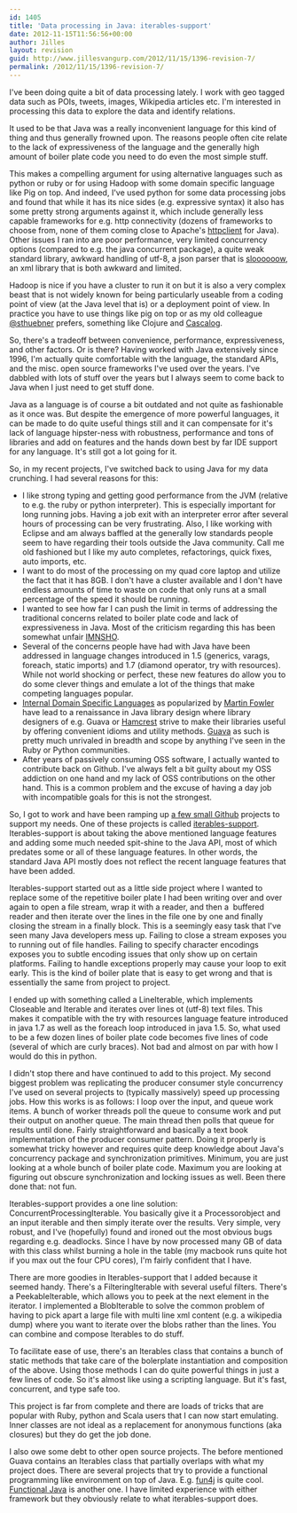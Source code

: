 ```yaml
---
id: 1405
title: 'Data processing in Java: iterables-support'
date: 2012-11-15T11:56:56+00:00
author: Jilles
layout: revision
guid: http://www.jillesvangurp.com/2012/11/15/1396-revision-7/
permalink: /2012/11/15/1396-revision-7/
---
```

I've been doing quite a bit of data processing lately. I work with geo tagged data such as POIs, tweets, images, Wikipedia articles etc. I'm interested in processing this data to explore the data and identify relations.

It used to be that Java was a really inconvenient language for this kind of thing and thus generally frowned upon. The reasons people often cite relate to the lack of expressiveness of the language and the generally high amount of boiler plate code you need to do even the most simple stuff.

This makes a compelling argument for using alternative languages such as python or ruby or for using Hadoop with some domain specific language like Pig on top. And indeed, I've used python for some data processing jobs and found that while it has its nice sides (e.g. expressive syntax) it also has some pretty strong arguments against it, which include generally less capable frameworks for e.g. http connectivity (dozens of frameworks to choose from, none of them coming close to Apache's <a href="http://hc.apache.org/">httpclient</a> for Java). Other issues I ran into are poor performance, very limited concurrency options (compared to e.g. the java concurrent package), a quite weak standard library, awkward handling of utf-8, a json parser that is <a href="http://liangnuren.wordpress.com/2012/08/13/python-json-performance/">sloooooow</a>, an xml library that is both awkward and limited.

Hadoop is nice if you have a cluster to run it on but it is also a very complex beast that is not widely known for being particularly useable from a coding point of view (at the Java level that is) or a deployment point of view. In practice you have to use things like pig on top or as my old colleague <a href="https://twitter.com/sthuebner">@sthuebner</a> prefers, something like Clojure and <a href="https://github.com/nathanmarz/cascalog">Cascalog</a>.

So, there's a tradeoff between convenience, performance, expressiveness, and other factors. Or is there? Having worked with Java extensively since 1996, I'm actually quite comfortable with the language, the standard APIs, and the misc. open source frameworks I've used over the years. I've dabbled with lots of stuff over the years but I always seem to come back to Java when I just need to get stuff done.

Java as a language is of course a bit outdated and not quite as fashionable as it once was. But despite the emergence of more powerful languages, it can be made to do quite useful things still and it can compensate for it's lack of language hipster-ness with robustness, performance and tons of libraries and add on features and the hands down best by far IDE support for any language. It's still got a lot going for it.

<!--more-->

So, in my recent projects, I've switched back to using Java for my data crunching. I had several reasons for this:
<ul>
	<li>I like strong typing and getting good performance from the JVM (relative to e.g. the ruby or python interpreter). This is especially important for long running jobs. Having a job exit with an interpreter error after several hours of processing can be very frustrating. Also, I like working with Eclipse and am always baffled at the generally low standards people seem to have regarding their tools outside the Java community. Call me old fashioned but I like my auto completes, refactorings, quick fixes, auto imports, etc.</li>
	<li>I want to do most of the processing on my quad core laptop and utilize the fact that it has 8GB. I don't have a cluster available and I don't have endless amounts of time to waste on code that only runs at a small percentage of the speed it should be running.</li>
	<li>I wanted to see how far I can push the limit in terms of addressing the traditional concerns related to boiler plate code and lack of expressiveness in Java. Most of the criticism regarding this has been somewhat unfair <a href="http://www.urbandictionary.com/define.php?term=IMNSHO">IMNSHO</a>.</li>
	<li>Several of the concerns people have had with Java have been addressed in language changes introduced in 1.5 (generics, varags, foreach, static imports) and 1.7 (diamond operator, try with resources). While not world shocking or perfect, these new features do allow you to do some clever things and emulate a lot of the things that make competing languages popular.</li>
	<li><a href="http://en.wikipedia.org/wiki/Domain-specific_language">Internal Domain Specific Languages</a> as popularized by <a href="http://martinfowler.com/tags/domain%20specific%20language.html">Martin Fowler</a> have lead to a renaissance in Java library design where library designers of e.g. Guava or <a href="http://code.google.com/p/hamcrest/">Hamcrest</a> strive to make their libraries useful by offering convenient idioms and utility methods. <a href="http://code.google.com/p/guava-libraries/">Guava</a> as such is pretty much unrivaled in breadth and scope by anything I've seen in the Ruby or Python communities.</li>
	<li>After years of passively consuming OSS software, I actually wanted to contribute back on Github. I've always felt a bit guilty about my OSS addiction on one hand and my lack of OSS contributions on the other hand. This is a common problem and the excuse of having a day job with incompatible goals for this is not the strongest.</li>
</ul>
So, I got to work and have been ramping up <a href="https://github.com/jillesvangurp">a few small Github</a> projects to support my needs. One of these projects is called <a href="https://github.com/jillesvangurp/iterables-support">iterables-support</a>. Iterables-support is about taking the above mentioned language features and adding some much needed spit-shine to the Java API, most of which predates some or all of these language features. In other words, the standard Java API mostly does not reflect the recent language features that have been added.

Iterables-support started out as a little side project where I wanted to replace some of the repetitive boiler plate I had been writing over and over again to open a file stream, wrap it with a reader, and then a  buffered reader and then iterate over the lines in the file one by one and finally closing the stream in a finally block. This is a seemingly easy task that I've seen many Java developers mess up. Failing to close a stream exposes you to running out of file handles. Failing to specify character encodings exposes you to subtle encoding issues that only show up on certain platforms. Failing to handle exceptions properly may cause your loop to exit early. This is the kind of boiler plate that is easy to get wrong and that is essentially the same from project to project.

I ended up with something called a LineIterable, which implements Closeable and Iterable and iterates over lines ot (utf-8) text files. This makes it compatible with the try with resources language feature introduced in java 1.7 as well as the foreach loop introduced in java 1.5. So, what used to be a few dozen lines of boiler plate code becomes five lines of code (several of which are curly braces). Not bad and almost on par with how I would do this in python.

I didn't stop there and have continued to add to this project. My second biggest problem was replicating the producer consumer style concurrency I've used on several projects to (typically massively) speed up processing jobs. How this works is as follows: I loop over the input, and queue work items. A bunch of worker threads poll the queue to consume work and put their output on another queue. The main thread then polls that queue for results until done. Fairly straightforward and basically a text book implementation of the producer consumer pattern. Doing it properly is somewhat tricky however and requires quite deep knowledge about Java's concurrency package and synchronization primitives. Minimum, you are just looking at a whole bunch of boiler plate code. Maximum you are looking at figuring out obscure synchronization and locking issues as well. Been there done that: not fun.

Iterables-support provides a one line solution: ConcurrentProcessingIterable. You basically give it a Processorobject and an input iterable and then simply iterate over the results. Very simple, very robust, and I've (hopefully) found and ironed out the most obvious bugs regarding e.g. deadlocks. Since I have by now processed many GB of data with this class whilst burning a hole in the table (my macbook runs quite hot if you max out the four CPU cores), I'm fairly confident that I have.

There are more goodies in Iterables-support that I added because it seemed handy. There's a FilteringIterable with several useful filters. There's a PeekableIterable, which allows you to peek at the next element in the iterator. I implemented a BlobIterable to solve the common problem of having to pick apart a large file with multi line xml content (e.g. a wikipedia dump) where you want to iterate over the blobs rather than the lines. You can combine and compose Iterables to do stuff.

To facilitate ease of use, there's an Iterables class that contains a bunch of static methods that take care of the bolerplate instantiation and composition of the above. Using those methods I can do quite powerful things in just a few lines of code. So it's almost like using a scripting language. But it's fast, concurrent, and type safe too.

This project is far from complete and there are loads of tricks that are popular with Ruby, python and Scala users that I can now start emulating. Inner classes are not ideal as a replacement for anonymous functions (aka closures) but they do get the job done.

I also owe some debt to other open source projects. The before mentioned Guava contains an Iterables class that partially overlaps with what my project does. There are several projects that try to provide a functional programming like environment on top of Java. E.g. <a href="http://www.fun4j.org/">fun4j</a> is quite cool. <a href="http://functionaljava.org/">Functional Java</a> is another one. I have limited experience with either framework but they obviously relate to what iterables-support does.